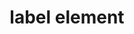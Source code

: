 ---
{
  "title": "label element",
  "description": "The HTML `<label>` element provides instructions for an associated form control.",
  "category": "html",
  "keywords": [
    "label element"
  ],
  "last_test_date": "2018-06-19",
  "test_results_url": "https://a11ysupport.io/tech/html/label_element",
  "test_url": "https://a11ysupport.io/tech/html/label_element",
  "notes": "Use the explicit label technique wherever possible and avoid depending on implicit labels.",
  "stats": {
    "dragon_win": {
      "ie": {
        "11.134": "a"
      },
      "firefox": {
        "63.0.1": "a"
      },
      "chrome": {
        "70.0-84": "a"
      }
    },
    "jaws": {
      "ie": {
        "11": "y"
      },
      "firefox": {
        "67": "y"
      },
      "edge": {
        "44": "y"
      },
      "chrome": {
        "75": "y"
      }
    },
    "narrator": {
      "edge": {
        "44": "y"
      }
    },
    "nvda": {
      "firefox": {
        "60": "y"
      },
      "chrome": {
        "75": "y"
      }
    },
    "orca": {
      "firefox": {
        "69": "y"
      }
    },
    "talkback": {
      "and_chr": {
        "67": "y"
      }
    },
    "vo_ios": {
      "ios_saf": {
        "12.3.1": "y"
      }
    },
    "vo_macos": {
      "safari": {
        "12.1.1": "y"
      },
      "chrome": {
        "75": "y"
      }
    },
    "vc_ios": {
      "ios_saf": {
        "13.0-13.6.1": "y"
      }
    },
    "va_and": {
      "and_chr": {
        "77-84": "n"
      }
    },
    "vc_macos": {
      "safari": {
        "13.0.2-13.1.2": "a"
      }
    },
    "wsr": {
      "edge": {
        "44": "y"
      },
      "chrome": {
        "77-84": "y"
      }
    }
  },
  "links": {
    "WHATWG HTML spec for the label element": "https://html.spec.whatwg.org/multipage/forms.html#the-label-element",
    "HTML Labelable Elements": "https://html.spec.whatwg.org/multipage/forms.html#category-label",
    "HTML AAM for the label element": "https://w3c.github.io/html-aam/#el-label"
  }
}
---